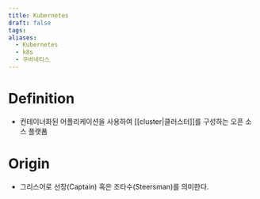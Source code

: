 ```yaml
---
title: Kubernetes
draft: false
tags:
aliases:
  - Kubernetes
  - k8s
  - 쿠버네티스
---
```

# Definition
- 컨테이너화된 어플리케이션을 사용하여 [[cluster|클러스터]]를 구성하는 오픈 소스 플랫폼 


# Origin
- 그리스어로 선장(Captain) 혹은 조타수(Steersman)를 의미한다.
